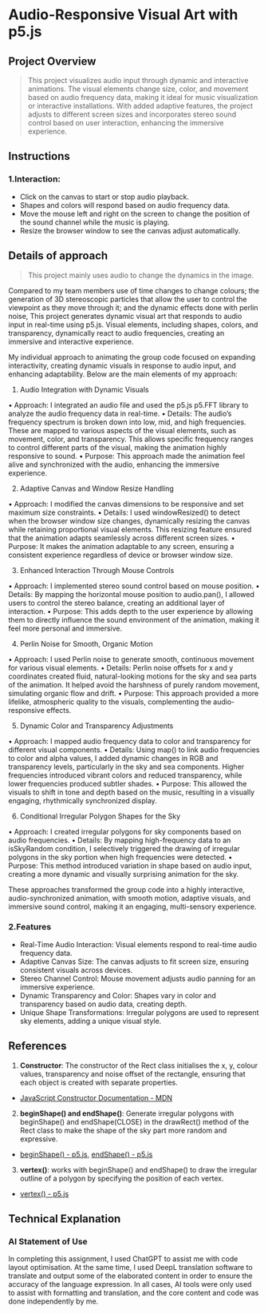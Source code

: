 # Audio-Responsive Visual Art with p5.js


## Project Overview

>This project visualizes audio input through dynamic and interactive animations. The visual elements change size, color, and movement based on audio frequency data, making it ideal for music visualization or interactive installations. With added adaptive features, the project adjusts to different screen sizes and incorporates stereo sound control based on user interaction, enhancing the immersive experience.


## Instructions

### 1.Interaction:

- Click on the canvas to start or stop audio playback.
- Shapes and colors will respond based on audio frequency data.
- Move the mouse left and right on the screen to change the position of the sound channel while the music is playing.
- Resize the browser window to see the canvas adjust automatically.

## Details of approach
>This project mainly uses audio to change the dynamics in the image.

Compared to my team members use of time changes to change colours; the generation of 3D stereoscopic particles that allow the user to control the viewpoint as they move through it; and the dynamic effects done with perlin noise, This project generates dynamic visual art that responds to audio input in real-time using p5.js. Visual elements, including shapes, colors, and transparency, dynamically react to audio frequencies, creating an immersive and interactive experience.


My individual approach to animating the group code focused on expanding interactivity, creating dynamic visuals in response to audio input, and enhancing adaptability. Below are the main elements of my approach:

1. Audio Integration with Dynamic Visuals

• Approach: I integrated an audio file and used the p5.js p5.FFT library to analyze the audio frequency data in real-time.
• Details: The audio’s frequency spectrum is broken down into low, mid, and high frequencies. These are mapped to various aspects of the visual elements, such as movement, color, and transparency. This allows specific frequency ranges to control different parts of the visual, making the animation highly responsive to sound.
• Purpose: This approach made the animation feel alive and synchronized with the audio, enhancing the immersive experience.

2. Adaptive Canvas and Window Resize Handling

• Approach: I modified the canvas dimensions to be responsive and set maximum size constraints.
• Details: I used windowResized() to detect when the browser window size changes, dynamically resizing the canvas while retaining proportional visual elements. This resizing feature ensured that the animation adapts seamlessly across different screen sizes.
• Purpose: It makes the animation adaptable to any screen, ensuring a consistent experience regardless of device or browser window size.

3. Enhanced Interaction Through Mouse Controls

• Approach: I implemented stereo sound control based on mouse position.
• Details: By mapping the horizontal mouse position to audio.pan(), I allowed users to control the stereo balance, creating an additional layer of interaction.
• Purpose: This adds depth to the user experience by allowing them to directly influence the sound environment of the animation, making it feel more personal and immersive.

4. Perlin Noise for Smooth, Organic Motion

• Approach: I used Perlin noise to generate smooth, continuous movement for various visual elements.
• Details: Perlin noise offsets for x and y coordinates created fluid, natural-looking motions for the sky and sea parts of the animation. It helped avoid the harshness of purely random movement, simulating organic flow and drift.
• Purpose: This approach provided a more lifelike, atmospheric quality to the visuals, complementing the audio-responsive effects.

5. Dynamic Color and Transparency Adjustments

• Approach: I mapped audio frequency data to color and transparency for different visual components.
• Details: Using map() to link audio frequencies to color and alpha values, I added dynamic changes in RGB and transparency levels, particularly in the sky and sea components. Higher frequencies introduced vibrant colors and reduced transparency, while lower frequencies produced subtler shades.
• Purpose: This allowed the visuals to shift in tone and depth based on the music, resulting in a visually engaging, rhythmically synchronized display.

6. Conditional Irregular Polygon Shapes for the Sky

• Approach: I created irregular polygons for sky components based on audio frequencies.
• Details: By mapping high-frequency data to an isSkyRandom condition, I selectively triggered the drawing of irregular polygons in the sky portion when high frequencies were detected.
• Purpose: This method introduced variation in shape based on audio input, creating a more dynamic and visually surprising animation for the sky.

These approaches transformed the group code into a highly interactive, audio-synchronized animation, with smooth motion, adaptive visuals, and immersive sound control, making it an engaging, multi-sensory experience.


### 2.Features

- Real-Time Audio Interaction: Visual elements respond to real-time audio frequency data.
- Adaptive Canvas Size: The canvas adjusts to fit screen size, ensuring consistent visuals across devices.
- Stereo Channel Control: Mouse movement adjusts audio panning for an immersive experience.
- Dynamic Transparency and Color: Shapes vary in color and transparency based on audio data, creating depth.
- Unique Shape Transformations: Irregular polygons are used to represent sky elements, adding a unique visual style.

## References

1. __Constructor__: The constructor of the Rect class initialises the x, y, colour values, transparency and noise offset of the rectangle, ensuring that each object is created with separate properties.
- [JavaScript Constructor Documentation - MDN](https://developer.mozilla.org/en-US/docs/Web/JavaScript/Reference/Classes/constructor)

2. __beginShape() and endShape()__: Generate irregular polygons with beginShape() and endShape(CLOSE) in the drawRect() method of the Rect class to make the shape of the sky part more random and expressive.
- [beginShape() - p5.js](https://p5js.org/reference/p5/beginShape/), [endShape() - p5.js](https://p5js.org/reference/p5/endShape/)

3. __vertex()__: works with beginShape() and endShape() to draw the irregular outline of a polygon by specifying the position of each vertex.
- [vertex() - p5.js](https://p5js.org/reference/p5/vertex/)

## Technical Explanation
### AI Statement of Use
In completing this assignment, I used ChatGPT to assist me with code layout optimisation. At the same time, I used DeepL translation software to translate and output some of the elaborated content in order to ensure the accuracy of the language expression. In all cases, AI tools were only used to assist with formatting and translation, and the core content and code was done independently by me.
